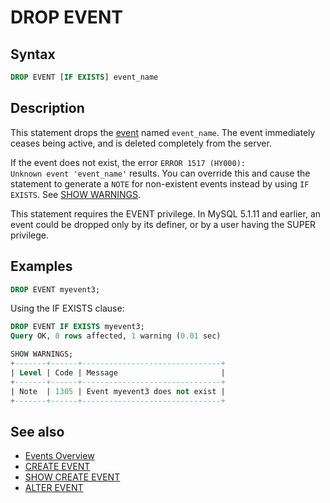 # DROP EVENT

## Syntax

```sql
DROP EVENT [IF EXISTS] event_name
```

## Description

This statement drops the [event](/programming-customizing-mariadb/triggers-events/event-scheduler/events/) named `event_name`. The event immediately
ceases being active, and is deleted completely from the server.

If the event does not exist, the error
<code class="fixed" style="white-space:pre-wrap">ERROR 1517 (HY000): Unknown event 'event_name'</code>
results. You can override this and cause the
statement to generate a `NOTE` for non-existent events instead by using
`IF EXISTS`. See [SHOW WARNINGS](/sql-statements-structure/sql-statements/administrative-sql-statements/show/show-warnings/).

This statement requires the <a undefined>EVENT</a> privilege. In MySQL 5.1.11 and earlier, an event could be dropped only
by its definer, or by a user having the <a undefined>SUPER</a> privilege.

## Examples

```sql
DROP EVENT myevent3;
```

Using the IF EXISTS clause:

```sql
DROP EVENT IF EXISTS myevent3;
Query OK, 0 rows affected, 1 warning (0.01 sec)

SHOW WARNINGS;
+-------+------+-------------------------------+
| Level | Code | Message                       |
+-------+------+-------------------------------+
| Note  | 1305 | Event myevent3 does not exist |
+-------+------+-------------------------------+
```

## See also

- [Events Overview](/kb/en/events-overview/)
- [CREATE EVENT](/sql-statements-structure/sql-statements/data-definition/create/create-event/)
- [SHOW CREATE EVENT](/sql-statements-structure/sql-statements/administrative-sql-statements/show/show-create-event/)
- [ALTER EVENT](/programming-customizing-mariadb/triggers-events/event-scheduler/alter-event/)